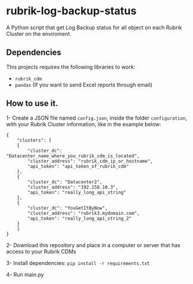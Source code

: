 # rubrik-log-backup-status
A Python script that get Log Backup status for all object on each Rubrik Cluster on the enviroment.

## Dependencies

This projects requires the following libraries to work:
- `rubrik_cdm`
- `pandas` (If you want to send Excel reports through email)

## How to use it.

1- Create a JSON file named `config.json`, inside the folder `configuration`, with your Rubrik Cluster information, like in the example below:
```
{
    "clusters": [
    {
        "cluster_dc": "Datacenter_name_where_you_rubrik_cdm_is_located",
        "cluster_address": "rubrik_cdm_ip_or_hostname",
        "api_token": "api_token_of_rubrik_cdm"
    },
    {
        "cluster_dc": "Datacenter2",
        "cluster_address": "192.158.10.3",
        "api_token": "really_long_api_string"
    },
    {
        "cluster_dc": "YouGetItByNow",
        "cluster_address": "rubrik3.mydomain.com",
        "api_token": "really_long_api_string_2"
    }
    ]
}
```
2- Download this repository and place in a computer or server that has access to your Rubrik CDMs

3- Install dependencies: `pip install -r requirements.txt`

4- Run main.py
